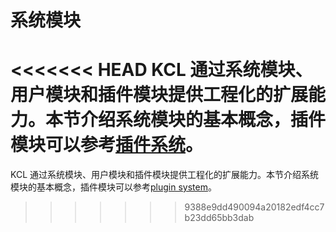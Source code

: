 # 系统模块

<<<<<<< HEAD
KCL 通过系统模块、用户模块和插件模块提供工程化的扩展能力。本节介绍系统模块的基本概念，插件模块可以参考[插件系统](/docs/reference/plugin/)。
=======
KCL 通过系统模块、用户模块和插件模块提供工程化的扩展能力。本节介绍系统模块的基本概念，插件模块可以参考[plugin system](/docs/reference/plugin/)。
>>>>>>> 9388e9dd490094a20182edf4cc7b23dd65bb3dab
